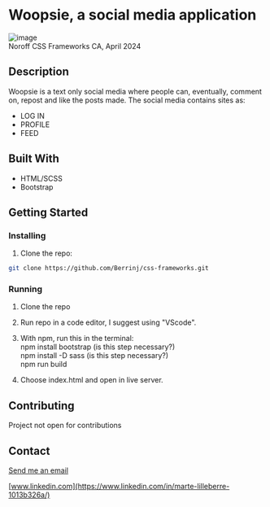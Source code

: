 # Woopsie, a social media application
![image](https://onedrive.live.com/embed?resid=6948ab603e194695%2190842&authkey=%21AG7DKBpj8EoM9j8&width=660)<br>
Noroff CSS Frameworks CA, April 2024<br>

## Description
Woopsie is a text only social media where people can, eventually, comment on, repost and like the posts made.
The social media contains sites as:
- LOG IN
- PROFILE
- FEED

## Built With

- HTML/SCSS
- Bootstrap

## Getting Started

### Installing

1. Clone the repo:

```bash
git clone https://github.com/Berrinj/css-frameworks.git
```

### Running

1. Clone the repo
2. Run repo in a code editor, I suggest using "VScode".
3. With npm,  run this in the terminal:<br>
npm install bootstrap (is this step necessary?)<br>
npm install -D sass (is this step necessary?)<br>
npm run build<br>

4. Choose index.html and open in live server.

## Contributing

Project not open for contributions

## Contact

[Send me an email](mailto:berremarte@gmail.com)

[www.linkedin.com](https://www.linkedin.com/in/marte-lilleberre-1013b326a/)
